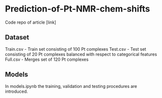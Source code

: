 # Prediction-of-Pt-NMR-chem-shifts
Code repo of article [link]
## Dataset
Train.csv - Train set consisting of 100 Pt complexes
Test.csv - Test set consisting of 20 Pt complexes balanced with respect to categorical features
Full.csv - Merges set of 120 Pt complexes
## Models
In models.ipynb the training, validation and testing procedures are introduced.
